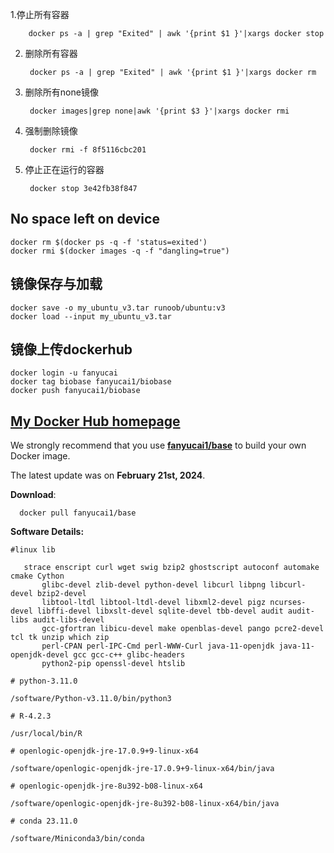 1.停止所有容器

        docker ps -a | grep "Exited" | awk '{print $1 }'|xargs docker stop
2. 删除所有容器

        docker ps -a | grep "Exited" | awk '{print $1 }'|xargs docker rm
3. 删除所有none镜像
    
        docker images|grep none|awk '{print $3 }'|xargs docker rmi
4. 强制删除镜像
    
        docker rmi -f 8f5116cbc201
5. 停止正在运行的容器

        docker stop 3e42fb38f847

## No space left on device

    docker rm $(docker ps -q -f 'status=exited')
    docker rmi $(docker images -q -f "dangling=true")

## 镜像保存与加载

    docker save -o my_ubuntu_v3.tar runoob/ubuntu:v3
    docker load --input my_ubuntu_v3.tar

## 镜像上传dockerhub

    docker login -u fanyucai
    docker tag biobase fanyucai1/biobase
    docker push fanyucai1/biobase

## [My Docker Hub homepage](https://hub.docker.com/repositories/fanyucai1)

We strongly recommend that you use **[fanyucai1/base](https://hub.docker.com/repository/docker/fanyucai1/base/general)** to build your own Docker image.

The latest update was on **February 21st, 2024**.

**Download**:

      docker pull fanyucai1/base

**Software Details:**

```{.cs}
#linux lib

   strace enscript curl wget swig bzip2 ghostscript autoconf automake cmake Cython
       glibc-devel zlib-devel python-devel libcurl libpng libcurl-devel bzip2-devel
       libtool-ltdl libtool-ltdl-devel libxml2-devel pigz ncurses-devel libffi-devel libxslt-devel sqlite-devel tbb-devel audit audit-libs audit-libs-devel
       gcc-gfortran libicu-devel make openblas-devel pango pcre2-devel tcl tk unzip which zip
       perl-CPAN perl-IPC-Cmd perl-WWW-Curl java-11-openjdk java-11-openjdk-devel gcc gcc-c++ glibc-headers
       python2-pip openssl-devel htslib

# python-3.11.0

/software/Python-v3.11.0/bin/python3

# R-4.2.3

/usr/local/bin/R

# openlogic-openjdk-jre-17.0.9+9-linux-x64

/software/openlogic-openjdk-jre-17.0.9+9-linux-x64/bin/java

# openlogic-openjdk-jre-8u392-b08-linux-x64

/software/openlogic-openjdk-jre-8u392-b08-linux-x64/bin/java

# conda 23.11.0

/software/Miniconda3/bin/conda
```




